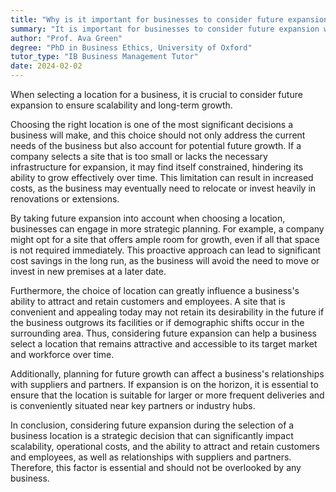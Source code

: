 ```yaml
---
title: "Why is it important for businesses to consider future expansion when selecting a location?"
summary: "It is important for businesses to consider future expansion when selecting a location to ensure scalability and long-term growth."
author: "Prof. Ava Green"
degree: "PhD in Business Ethics, University of Oxford"
tutor_type: "IB Business Management Tutor"
date: 2024-02-02
---
```


When selecting a location for a business, it is crucial to consider future expansion to ensure scalability and long-term growth.

Choosing the right location is one of the most significant decisions a business will make, and this choice should not only address the current needs of the business but also account for potential future growth. If a company selects a site that is too small or lacks the necessary infrastructure for expansion, it may find itself constrained, hindering its ability to grow effectively over time. This limitation can result in increased costs, as the business may eventually need to relocate or invest heavily in renovations or extensions.

By taking future expansion into account when choosing a location, businesses can engage in more strategic planning. For example, a company might opt for a site that offers ample room for growth, even if all that space is not required immediately. This proactive approach can lead to significant cost savings in the long run, as the business will avoid the need to move or invest in new premises at a later date.

Furthermore, the choice of location can greatly influence a business's ability to attract and retain customers and employees. A site that is convenient and appealing today may not retain its desirability in the future if the business outgrows its facilities or if demographic shifts occur in the surrounding area. Thus, considering future expansion can help a business select a location that remains attractive and accessible to its target market and workforce over time.

Additionally, planning for future growth can affect a business's relationships with suppliers and partners. If expansion is on the horizon, it is essential to ensure that the location is suitable for larger or more frequent deliveries and is conveniently situated near key partners or industry hubs.

In conclusion, considering future expansion during the selection of a business location is a strategic decision that can significantly impact scalability, operational costs, and the ability to attract and retain customers and employees, as well as relationships with suppliers and partners. Therefore, this factor is essential and should not be overlooked by any business.
    